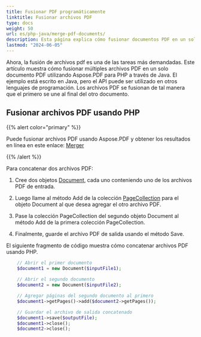 ```yaml
---
title: Fusionar PDF programáticamente
linktitle: Fusionar archivos PDF
type: docs
weight: 50
url: es/php-java/merge-pdf-documents/
description: Esta página explica cómo fusionar documentos PDF en un solo archivo PDF usando PHP.
lastmod: "2024-06-05"
---
```


Ahora, la fusión de archivos pdf es una de las tareas más demandadas.
Este artículo muestra cómo fusionar múltiples archivos PDF en un solo documento PDF utilizando Aspose.PDF para PHP a través de Java. El ejemplo está escrito en Java, pero el API puede ser utilizado en otros lenguajes de programación. Los archivos PDF se fusionan de tal manera que el primero se une al final del otro documento.

## Fusionar archivos PDF usando PHP

{{% alert color="primary" %}}

Puede fusionar archivos PDF usando Aspose.PDF y obtener los resultados en línea en este enlace: [Merger](https://products.aspose.app/pdf/merger)

{{% /alert %}}

Para concatenar dos archivos PDF:

1. Cree dos objetos [Document](https://reference.aspose.com/pdf/java/com.aspose.pdf/class-use/Document), cada uno conteniendo uno de los archivos PDF de entrada.

1. Luego llame al método Add de la colección [PageCollection](https://reference.aspose.com/pdf/java/com.aspose.pdf/class-use/PageCollection) para el objeto Document al que desea agregar el otro archivo PDF.
1. Pase la colección PageCollection del segundo objeto Document al método Add de la primera colección PageCollection.
1. Finalmente, guarde el archivo PDF de salida usando el método Save.

El siguiente fragmento de código muestra cómo concatenar archivos PDF usando PHP.

```php
    // Abrir el primer documento
    $document1 = new Document($inputFile1);
    
    // Abrir el segundo documento
    $document2 = new Document($inputFile2);

    // Agregar páginas del segundo documento al primero
    $document1->getPages()->add($document2->getPages());

    // Guardar el archivo de salida concatenado
    $document1->save($outputFile);
    $document1->close();
    $document2->close();
```